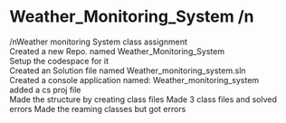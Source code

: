 # Weather_Monitoring_System /n  
/nWeather monitoring System class assignment  
Created a new Repo. named Weather_Monitoring_System  
Setup the codespace for it  
Created an Solution file named Weather_monitoring_system.sln  
Created a console application named: Weather_monitoring_system  
added a cs proj file  
Made the structure by creating class files
Made 3 class files and solved errors
Made the reaming classes but got errors